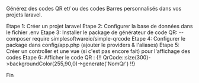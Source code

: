 Générez des codes QR et/ ou des codes Barres personnalisés dans vos projets laravel. 

Etape 1: Créer un projet laravel
Etape 2: Configurer la base de données dans le fichier .env
Etape 3: Installer le package de générateur de code QR: --composer require simplesoftwareio/simple-qrcode
Etape 4: Configurer le package dans config/app.php (ajouter le providers & l'aliases)
Etape 5: Créer un controller et une vue (si c'est pas encore fait) pour l'affichage des codes
Etape 6: Afficher le code QR : {!! QrCode::size(300)->backgroundColor(255,90,0)->generate('NomQr') !!}

Fin
